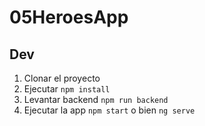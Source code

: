 # 05HeroesApp

## Dev

1. Clonar el proyecto
2. Ejecutar ```npm install```
3. Levantar backend ```npm run backend```
4. Ejecutar la app ```npm start``` o bien ```ng serve```
